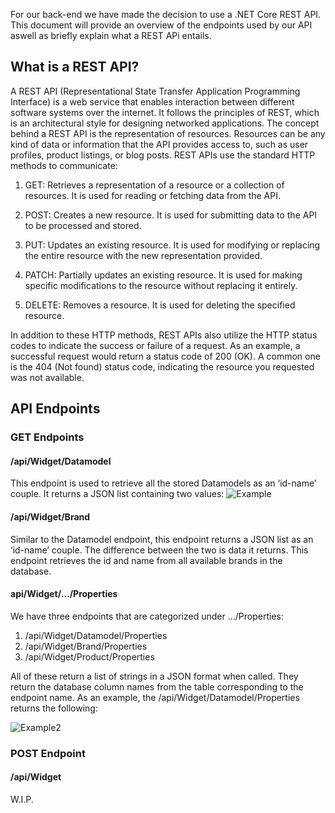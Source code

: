 For our back-end we have made the decision to use a .NET Core REST API. This document will provide an overview of the endpoints used by our API aswell as briefly explain what a REST APi entails. 

## What is a REST API?
A REST API (Representational State Transfer Application Programming Interface) is a web service that enables interaction between different software systems over the internet. It follows the principles of REST, which is an architectural style for designing networked applications.
The concept behind a REST API is the representation of resources. Resources can be any kind of data or information that the API provides access to, such as user profiles, product listings, or blog posts.  REST APIs use the standard HTTP methods to communicate: 
1.	GET:
Retrieves a representation of a resource or a collection of resources. It is used for reading or fetching data from the API.

2.	POST:
Creates a new resource. It is used for submitting data to the API to be processed and stored.

3.	PUT: 
Updates an existing resource. It is used for modifying or replacing the entire resource with the new representation provided.

4.	PATCH:
Partially updates an existing resource. It is used for making specific modifications to the resource without replacing it entirely.

5.	DELETE: 
Removes a resource. It is used for deleting the specified resource. 

In addition to these HTTP methods, REST APIs also utilize the HTTP status codes to indicate the success or failure of a request. As an example, a successful request would return a status code of 200 (OK). A common one is the 404 (Not found) status code, indicating the resource you requested was not available. 

## API Endpoints
### GET Endpoints
#### /api/Widget/Datamodel
This endpoint is used to retrieve all the stored Datamodels as an ‘id-name’ couple. It returns a JSON list containing two values:
![Example](https://i.imgur.com/o3yrxJV.png)



#### /api/Widget/Brand
Similar to the Datamodel endpoint, this endpoint returns a JSON list as an ‘id-name’ couple. The difference between the two is data it returns. This endpoint retrieves the id and name from all available brands in the database.  

#### api/Widget/…/Properties
We have three endpoints that are categorized under …/Properties:
1.	/api/Widget/Datamodel/Properties
2.	/api/Widget/Brand/Properties
3.	/api/Widget/Product/Properties

All of these return a list of strings in a JSON format when called. They return the database column names from the table corresponding to the endpoint name. As an example, the /api/Widget/Datamodel/Properties returns the following:

![Example2](https://i.imgur.com/dnmR1me.png)
 

### POST Endpoint
#### /api/Widget
W.I.P. 
